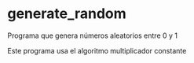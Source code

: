 # generate_random
Programa que genera números aleatorios entre 0 y 1

Este programa usa el algoritmo multiplicador constante
